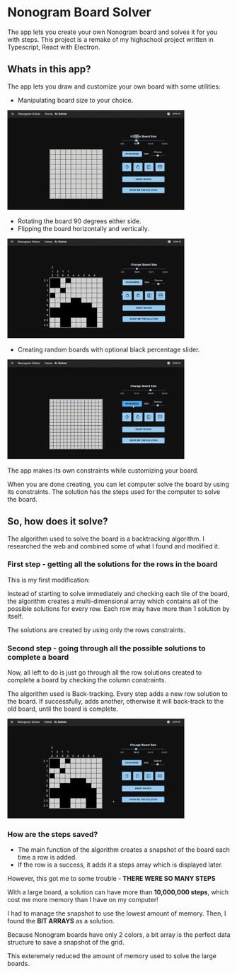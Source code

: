 # Nonogram Board Solver

The app lets you create your own Nonogram board and solves it for you with steps.
This project is a remake of my highschool project written in Typescript, React with Electron.

## Whats in this app?

The app lets you draw and customize your own board with some utilities:


- Manipulating board size to your choice.

<img src="./public/videos/size.gif" width=400/> 
<br/>

- Rotating the board 90 degrees either side.
- Flipping the board horizontally and vertically.

<img src="./public/videos/creation.gif" width=400/>
<br/>

- Creating random boards with optional black percentage slider.

<img src="./public/videos/random.gif" width=400/>
<br/>

The app makes its own constraints while customizing your board.

When you are done creating, you can let computer solve the board by using its constraints.
The solution has the steps used for the computer to solve the board.

## So, how does it solve?

The algorithm used to solve the board is a backtracking algorithm. I researched the web and combined some of what I found and modified it.

### First step - getting all the solutions for the rows in the board

This is my first modification:

Instead of starting to solve immediately and checking each tile of the board,
the algorithm creates a multi-dimensional array which contains all of the possible solutions for every row.
Each row may have more than 1 solution by itself.

The solutions are created by using only the rows constraints.

### Second step - going through all the possible solutions to complete a board

Now, all left to do is just go through all the row solutions created to complete a board by checking the column constraints.

The algorithm used is Back-tracking. Every step adds a new row solution to the board. If successfully, adds another, otherwise it will back-track to the old board, until the board is complete.

<img src="./public/videos/solve.gif" width=400/>


### How are the steps saved?

- The main function of the algorithm creates a snapshot of the board each time a row is added.
- If the row is a success, it adds it a steps array which is displayed later.

However, this got me to some trouble - **THERE WERE SO MANY STEPS**

With a large board, a solution can have more than **10,000,000 steps**, which cost me more memory than I have on my computer!

I had to manage the snapshot to use the lowest amount of memory. Then, I found the **BIT ARRAYS** as a solution.

Because Nonogram boards have only 2 colors, a bit array is the perfect data structure to save a snapshot of the grid.

This exteremely reduced the amount of memory used to solve the large boards.